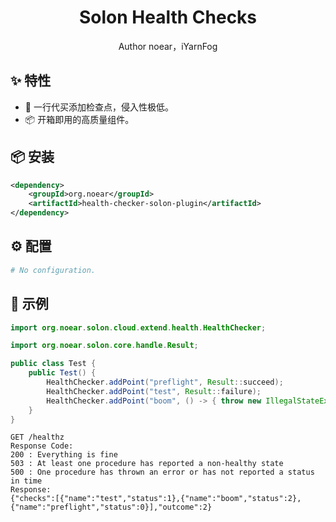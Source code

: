 <h1 align="center">Solon Health Checks</h1>

<div align="center">
Author noear，iYarnFog
</div>

## ✨ 特性

- 🌈 一行代买添加检查点，侵入性极低。
- 📦 开箱即用的高质量组件。

## 📦 安装

```xml
<dependency>
    <groupId>org.noear</groupId>
    <artifactId>health-checker-solon-plugin</artifactId>
</dependency>
```

## ⚙️ 配置

```yaml
# No configuration.
```

## 🔨 示例

```java
import org.noear.solon.cloud.extend.health.HealthChecker;

import org.noear.solon.core.handle.Result;

public class Test {
    public Test() {
        HealthChecker.addPoint("preflight", Result::succeed);
        HealthChecker.addPoint("test", Result::failure);
        HealthChecker.addPoint("boom", () -> { throw new IllegalStateException(); });
    }
}
```

```text
GET /healthz
Response Code:
200 : Everything is fine
503 : At least one procedure has reported a non-healthy state
500 : One procedure has thrown an error or has not reported a status in time
Response:
{"checks":[{"name":"test","status":1},{"name":"boom","status":2},{"name":"preflight","status":0}],"outcome":2}
```